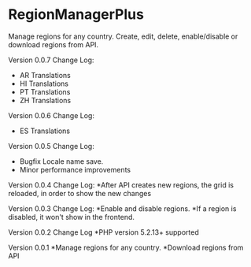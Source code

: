 # RegionManagerPlus
Manage regions for any country. Create, edit, delete, enable/disable or download regions from API.

Version 0.0.7
Change Log:
* AR Translations
* HI Translations 
* PT Translations 
* ZH Translations

Version 0.0.6
Change Log:
* ES Translations

Version 0.0.5
Change Log:
* Bugfix Locale name save.
* Minor performance improvements 

Version 0.0.4
Change Log:
*After API creates new regions, the grid is reloaded, in order to show the new changes

Version 0.0.3
Change Log:
*Enable and disable regions.
*If a region is disabled, it won't show in the frontend.

Version 0.0.2
Change Log
*PHP version 5.2.13+ supported

Version 0.0.1
*Manage regions for any country.
*Download regions from API
